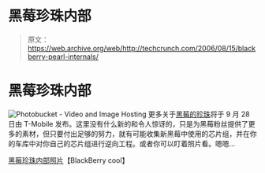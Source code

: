 # 黑莓珍珠内部

> 原文：<https://web.archive.org/web/http://techcrunch.com/2006/08/15/blackberry-pearl-internals/>

# 黑莓珍珠内部

![Photobucket - Video and Image Hosting](img/9d69b24e84dc27a2a412492542d9be1e.png)
更多关于[黑莓的珍珠](https://web.archive.org/web/20130627203026/http://crunchgear.com/2006/08/14/154/)将于 9 月 28 日由 T-Mobile 发布。这里没有什么新的和令人惊讶的，只是为黑莓粉丝提供了更多的素材，但只要付出足够的努力，就有可能收集新黑莓中使用的芯片组，并在你的车库中对你自己的芯片组进行逆向工程。或者你可以盯着照片看。嗯嗯…

[黑莓珍珠内部照片](https://web.archive.org/web/20130627203026/http://www.blackberrycool.com/2006/08/15/002141/)【BlackBerry cool】